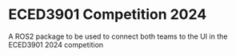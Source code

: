 # ECED3901 Competition 2024
A ROS2 package to be used to connect both teams to the UI in the ECED3901 2024 competition


